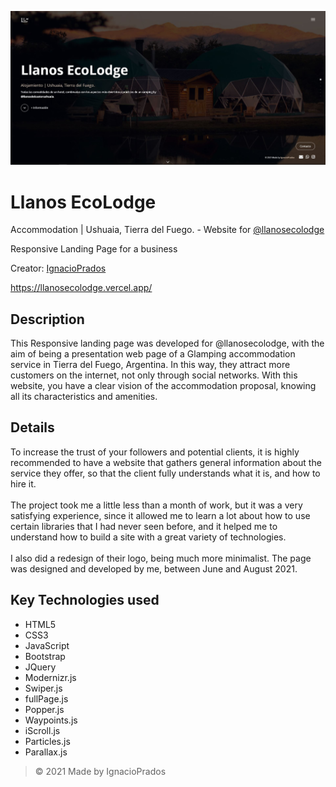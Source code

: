 ![banner](https://raw.githubusercontent.com/IgnacioPrados/llanosecolodge/main/img/preview.JPG)
# Llanos EcoLodge

Accommodation | Ushuaia, Tierra del Fuego. - Website for [@llanosecolodge](https://www.instagram.com/llanosecolodge/)

Responsive Landing Page for a business

Creator: [IgnacioPrados](https://github.com/IgnacioPrados)

https://llanosecolodge.vercel.app/

## Description
This Responsive landing page was developed for @llanosecolodge, with the aim of being a presentation web page of a Glamping accommodation service in Tierra del Fuego, Argentina. In this way, they attract more customers on the internet, not only through social networks. With this website, you have a clear vision of the accommodation proposal, knowing all its characteristics and amenities.

## Details
To increase the trust of your followers and potential clients, it is highly recommended to have a website that gathers general information about the service they offer, so that the client fully understands what it is, and how to hire it.
<br><br>
The project took me a little less than a month of work, but it was a very satisfying experience, since it allowed me to learn a lot about how to use certain libraries that I had never seen before, and it helped me to understand how to build a site with a great variety of technologies.
<br><br>
I also did a redesign of their logo, being much more minimalist. The page was designed and developed by me, between June and August 2021.

## Key Technologies used
- HTML5
- CSS3
- JavaScript
- Bootstrap
- JQuery
- Modernizr.js
- Swiper.js
- fullPage.js
- Popper.js
- Waypoints.js
- iScroll.js
- Particles.js
- Parallax.js

> © 2021 Made by IgnacioPrados
